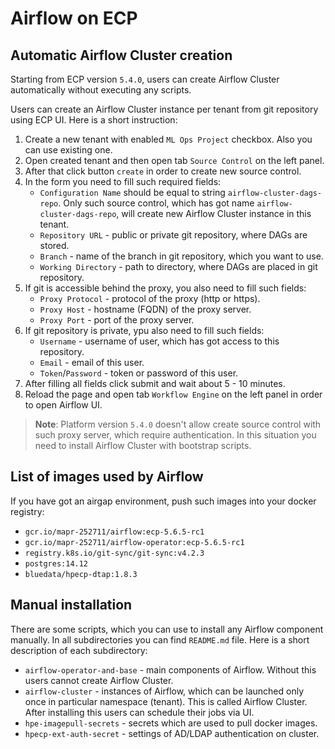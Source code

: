 # Airflow on ECP

## Automatic Airflow Cluster creation

Starting from ECP version `5.4.0`, users can create Airflow Cluster automatically without executing any scripts.

Users can create an Airflow Cluster instance per tenant from git repository using ECP UI. Here is a short instruction:
1. Create a new tenant with enabled `ML Ops Project` checkbox. Also you can use existing one.
2. Open created tenant and then open tab `Source Control` on the left panel.
3. After that click button `create` in order to create new source control.
4. In the form you need to fill such required fields:
    * `Configuration Name` should be equal to string `airflow-cluster-dags-repo`. Only such source control, which has got name `airflow-cluster-dags-repo`, will create new Airflow Cluster instance in this tenant.
    * `Repository URL` - public or private git repository, where DAGs are stored.
    * `Branch` - name of the branch in git repository, which you want to use.
    * `Working Directory` - path to directory, where DAGs are placed in git repository.
5. If git is accessible behind the proxy, you also need to fill such fields:
    * `Proxy Protocol` - protocol of the proxy (http or https).
    * `Proxy Host` - hostname (FQDN) of the proxy server.
    * `Proxy Port` - port of the proxy server.
6. If git repository is private, ypu also need to fill such fields:
    * `Username` - username of user, which has got access to this repository.
    * `Email` - email of this user.
    * `Token`/`Password` - token or password of this user.
7. After filling all fields click submit and wait about 5 - 10 minutes.
8. Reload the page and open tab `Workflow Engine` on the left panel in order to open Airflow UI.

> __Note__: Platform version `5.4.0` doesn't allow create source control with such proxy server, which require authentication. In this situation you need to install Airflow Cluster with bootstrap scripts.

## List of images used by Airflow

If you have got an airgap environment, push such images into your docker registry:

- `gcr.io/mapr-252711/airflow:ecp-5.6.5-rc1`
- `gcr.io/mapr-252711/airflow-operator:ecp-5.6.5-rc1`
- `registry.k8s.io/git-sync/git-sync:v4.2.3`
- `postgres:14.12`
- `bluedata/hpecp-dtap:1.8.3`

## Manual installation

There are some scripts, which you can use to install any Airflow component manually. In all subdirectories you can find `README.md` file. Here is a short description of each subdirectory:
* `airflow-operator-and-base` - main components of Airflow. Without this users cannot create Airflow Cluster.
* `airflow-cluster` - instances of Airflow, which can be launched only once in particular namespace (tenant). This is called Airflow Cluster. After installing this users can schedule their jobs via UI.
* `hpe-imagepull-secrets` - secrets which are used to pull docker images.
* `hpecp-ext-auth-secret` - settings of AD/LDAP authentication on cluster.
